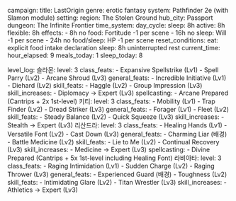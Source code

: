 campaign:
  title: LastOrigin
  genre: erotic fantasy
  system: Pathfinder 2e (with Slamon module)
  setting:
    region: The Stolen Ground
    hub_city: Passport
    dungeon: The Infinite Frontier
  time_system:
    day_cycle:
      sleep: 8h
      active: 8h
      flexible: 8h
    effects:
      - 8h no food: Fortitude -1 per scene
      - 16h no sleep: Will -1 per scene
      - 24h no food/sleep: HP -1 per scene
    reset_conditions:
      eat: explicit food intake declaration
      sleep: 8h uninterrupted rest
  current_time:
    hour_elapsed: 9
    meals_today: 1
    sleep_today: 8

level_log:
  슬라몬:
    level: 3
    class_feats:
      - Expansive Spellstrike (Lv1)
      - Spell Parry (Lv2)
      - Arcane Shroud (Lv3)
    general_feats:
      - Incredible Initiative (Lv1)
      - Diehard (Lv2)
    skill_feats:
      - Haggle (Lv2)
      - Group Impression (Lv3)
    skill_increases:
      - Diplomacy → Expert (Lv3)
    spellcasting:
      - Arcane Prepared (Cantrips + 2x 1st-level)
  키티:
    level: 3
    class_feats:
      - Mobility (Lv1)
      - Trap Finder (Lv2)
      - Dread Striker (Lv3)
    general_feats:
      - Forager (Lv1)
      - Fleet (Lv2)
    skill_feats:
      - Steady Balance (Lv2)
      - Quick Squeeze (Lv3)
    skill_increases:
      - Stealth → Expert (Lv3)
  리산드라:
    level: 3
    class_feats:
      - Healing Hands (Lv1)
      - Versatile Font (Lv2)
      - Cast Down (Lv3)
    general_feats:
      - Charming Liar (배경)
      - Battle Medicine (Lv2)
    skill_feats:
      - Lie to Me (Lv2)
      - Continual Recovery (Lv3)
    skill_increases:
      - Medicine → Expert (Lv3)
    spellcasting:
      - Divine Prepared (Cantrips + 5x 1st-level including Healing Font)
  라비아타:
    level: 3
    class_feats:
      - Raging Intimidation (Lv1)
      - Sudden Charge (Lv2)
      - Raging Thrower (Lv3)
    general_feats:
      - Experienced Guard (배경)
      - Toughness (Lv2)
    skill_feats:
      - Intimidating Glare (Lv2)
      - Titan Wrestler (Lv3)
    skill_increases:
      - Athletics → Expert (Lv3)
